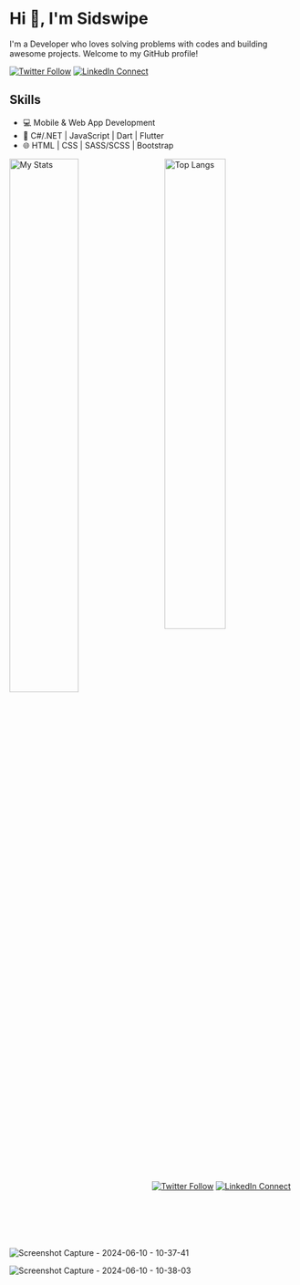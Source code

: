 
# Hi 👋, I'm Sidswipe
I'm a Developer who loves solving problems with codes and building awesome projects. Welcome to my GitHub profile!

[![Twitter Follow](https://img.shields.io/twitter/follow/your_twitter_username?label=Follow&style=social)](https://twitter.com/sidswipe)
[![LinkedIn Connect](https://img.shields.io/badge/LinkedIn-Connect-blue)](https://ng.linkedin.com/in/ceze-nnaemeka)


## Skills
- 💻 Mobile & Web App Development
- 🚀 C#/.NET | JavaScript | Dart | Flutter
- 🌐 HTML | CSS | SASS/SCSS | Bootstrap


<img alt="My Stats" align="left" width="49%" src ="https://github-readme-stats.vercel.app/api?username=SidneyEmeka&show_icons=true&theme=transparent"/>
<img alt="Top Langs" align="right" width="46%" src="https://github-readme-stats.vercel.app/api/top-langs/?username=SidneyEmeka&layout=compact"/>

[![Twitter Follow](https://img.shields.io/twitter/follow/your_twitter_username?label=Follow&style=social)](https://twitter.com/sidswipe)
[![LinkedIn Connect](https://img.shields.io/badge/LinkedIn-Connect-blue)](https://ng.linkedin.com/in/ceze-nnaemeka)



![Screenshot Capture - 2024-06-10 - 10-37-41](https://github.com/SidneyEmeka/sidswipe/assets/100122510/f91e46ed-1691-45ad-ae3b-10e44162bc78)

![Screenshot Capture - 2024-06-10 - 10-38-03](https://github.com/SidneyEmeka/sidswipe/assets/100122510/82833ceb-c89e-4cdc-a189-5fe396d6f674)




